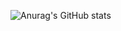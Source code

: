 ![Anurag's GitHub stats](https://github-readme-stats.vercel.app/api?username=rafaelhelisson&show_icons=true&theme=dracula)
